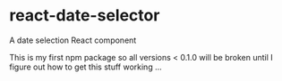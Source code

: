 # react-date-selector
A date selection React component

This is my first npm package so all versions < 0.1.0 will be broken until I figure out how to get this stuff working ...